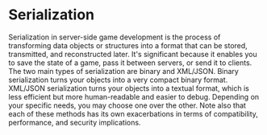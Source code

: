 # Serialization

Serialization in server-side game development is the process of transforming data objects or structures into a format that can be stored, transmitted, and reconstructed later. It's significant because it enables you to save the state of a game, pass it between servers, or send it to clients. The two main types of serialization are binary and XML/JSON. Binary serialization turns your objects into a very compact binary format. XML/JSON serialization turns your objects into a textual format, which is less efficient but more human-readable and easier to debug. Depending on your specific needs, you may choose one over the other. Note also that each of these methods has its own exacerbations in terms of compatibility, performance, and security implications.